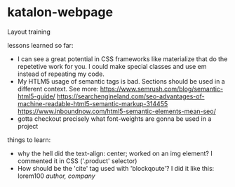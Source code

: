 # katalon-webpage
Layout training

lessons learned so far:
- I can see a great potential in CSS frameworks like materialize that do the repetetive work for you. I could make special classes and use em instead of repeating my code.
- My HTLM5 usage of semantic tags is bad. Sections should be used in a different context. See more: 
https://www.semrush.com/blog/semantic-html5-guide/
https://searchengineland.com/seo-advantages-of-machine-readable-html5-semantic-markup-314455
https://www.inboundnow.com/html5-semantic-elements-mean-seo/
- gotta checkout precisely what font-weights are gonna be used in a project



things to learn:
- why the hell did the text-align: center; worked on an img element? I commented it in CSS  ('.product' selector)
- How should be the 'cite' tag used with 'blockqoute'? I did it like this: 
<blockqoute> lorem100 <cite>author, company</cite><blockqoute>
